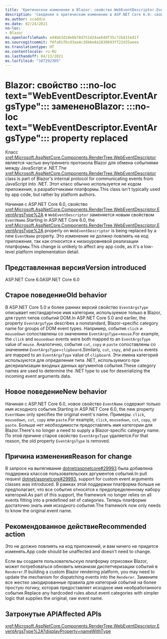 ```yaml
---
title: 'Критическое изменение в Blazor: свойство WebEventDescriptor.EventArgsType заменено'
description: 'Сведения о критическом изменении в ASP.NET Core 6.0: свойство WebEventDescriptor.EventArgsType заменено свойством EventName.'
ms.author: scaddie
ms.date: 02/24/2021
no-loc:
- Blazor
ms.openlocfilehash: ed4bb3d19e6b78d751d24ae640f35c72bd15ed1f
ms.sourcegitcommit: fdfa01f6cd3aa4c36b6e8a1830693ff22d35aeea
ms.translationtype: HT
ms.contentlocale: ru-RU
ms.lasthandoff: 04/13/2021
ms.locfileid: "107292305"
---
```

# <a name="blazor-no-loc-textwebeventdescriptoreventargstype-property-replaced"></a><span data-ttu-id="02176-103">Blazor: свойство :::no-loc text="WebEventDescriptor.EventArgsType"::: заменено</span><span class="sxs-lookup"><span data-stu-id="02176-103">Blazor: :::no-loc text="WebEventDescriptor.EventArgsType"::: property replaced</span></span>

<span data-ttu-id="02176-104">Класс <xref:Microsoft.AspNetCore.Components.RenderTree.WebEventDescriptor> является частью внутреннего протокола Blazor для обмена событиями между JavaScript и .NET.</span><span class="sxs-lookup"><span data-stu-id="02176-104">The <xref:Microsoft.AspNetCore.Components.RenderTree.WebEventDescriptor> class is part of Blazor's internal protocol for communicating events from JavaScript into .NET.</span></span> <span data-ttu-id="02176-105">Этот класс обычно используется не кодом приложения, а разработчиками платформы.</span><span class="sxs-lookup"><span data-stu-id="02176-105">This class isn't typically used by app code, but rather by platform authors.</span></span>

<span data-ttu-id="02176-106">Начиная с ASP.NET Core 6.0, свойство <xref:Microsoft.AspNetCore.Components.RenderTree.WebEventDescriptor.EventArgsType%2A> в `WebEventDescriptor` заменяется новым свойством `EventName`.</span><span class="sxs-lookup"><span data-stu-id="02176-106">Starting in ASP.NET Core 6.0, the <xref:Microsoft.AspNetCore.Components.RenderTree.WebEventDescriptor.EventArgsType%2A> property on `WebEventDescriptor` is being replaced by a new `EventName` property.</span></span> <span data-ttu-id="02176-107">Это изменение не должно повлиять на код приложения, так как относится к низкоуровневой реализации платформы.</span><span class="sxs-lookup"><span data-stu-id="02176-107">This change is unlikely to affect any app code, as it's a low-level platform implementation detail.</span></span>

## <a name="version-introduced"></a><span data-ttu-id="02176-108">Представленная версия</span><span class="sxs-lookup"><span data-stu-id="02176-108">Version introduced</span></span>

<span data-ttu-id="02176-109">ASP.NET Core 6.0</span><span class="sxs-lookup"><span data-stu-id="02176-109">ASP.NET Core 6.0</span></span>

## <a name="old-behavior"></a><span data-ttu-id="02176-110">Старое поведение</span><span class="sxs-lookup"><span data-stu-id="02176-110">Old behavior</span></span>

<span data-ttu-id="02176-111">В ASP.NET Core 5.0 и более ранних версий свойство `EventArgsType` описывает нестандартное имя категории, используемое только в Blazor, для групп типов событий DOM.</span><span class="sxs-lookup"><span data-stu-id="02176-111">In ASP.NET Core 5.0 and earlier, the property `EventArgsType` describes a nonstandard, Blazor-specific category name for groups of DOM event types.</span></span> <span data-ttu-id="02176-112">Например, события `click` и `mousedown` сопоставлены со значением `EventArgsType`=`mouse`.</span><span class="sxs-lookup"><span data-stu-id="02176-112">For example, the `click` and `mousedown` events were both mapped to an `EventArgsType` value of `mouse`.</span></span> <span data-ttu-id="02176-113">Аналогично, события `cut`, `copy` и `paste` сопоставлены со значением `EventArgsType`=`clipboard`.</span><span class="sxs-lookup"><span data-stu-id="02176-113">Similarly, `cut`, `copy`, and `paste` events are mapped to an `EventArgsType` value of `clipboard`.</span></span> <span data-ttu-id="02176-114">Эти имена категорий используются для определения типа .NET, используемого при десериализации входных данных аргументов события.</span><span class="sxs-lookup"><span data-stu-id="02176-114">These category names are used to determine the .NET type to use for deserializing the incoming event arguments data.</span></span>

## <a name="new-behavior"></a><span data-ttu-id="02176-115">Новое поведение</span><span class="sxs-lookup"><span data-stu-id="02176-115">New behavior</span></span>

<span data-ttu-id="02176-116">Начиная с ASP.NET Core 6.0, новое свойство `EventName` содержит только имя исходного события.</span><span class="sxs-lookup"><span data-stu-id="02176-116">Starting in ASP.NET Core 6.0, the new property `EventName` only specifies the original event's name.</span></span> <span data-ttu-id="02176-117">Примеры: `click`, `mousedown`, `cut`, `copy` или `paste`.</span><span class="sxs-lookup"><span data-stu-id="02176-117">For example, `click`, `mousedown`, `cut`, `copy`, or `paste`.</span></span> <span data-ttu-id="02176-118">Больше нет необходимости предоставлять имя категории для Blazor.</span><span class="sxs-lookup"><span data-stu-id="02176-118">There's no longer a need to supply a Blazor-specific category name.</span></span> <span data-ttu-id="02176-119">По этой причине старое свойство `EventArgsType` удаляется.</span><span class="sxs-lookup"><span data-stu-id="02176-119">For that reason, the old property `EventArgsType` is removed.</span></span>

## <a name="reason-for-change"></a><span data-ttu-id="02176-120">Причина изменения</span><span class="sxs-lookup"><span data-stu-id="02176-120">Reason for change</span></span>

<span data-ttu-id="02176-121">В запросе на вытягивание [dotnet/aspnetcore#29993](https://github.com/dotnet/aspnetcore/pull/29993) была добавлена поддержка классов пользовательских аргументов событий.</span><span class="sxs-lookup"><span data-stu-id="02176-121">In pull request [dotnet/aspnetcore#29993](https://github.com/dotnet/aspnetcore/pull/29993), support for custom event arguments classes was introduced.</span></span> <span data-ttu-id="02176-122">В рамках этой поддержки платформа больше не предполагает, что все события относятся к предопределенному набору категорий.</span><span class="sxs-lookup"><span data-stu-id="02176-122">As part of this support, the framework no longer relies on all events fitting into a predefined set of categories.</span></span> <span data-ttu-id="02176-123">Теперь платформе достаточно знать имя исходного события.</span><span class="sxs-lookup"><span data-stu-id="02176-123">The framework now only needs to know the original event name.</span></span>

## <a name="recommended-action"></a><span data-ttu-id="02176-124">Рекомендованное действие</span><span class="sxs-lookup"><span data-stu-id="02176-124">Recommended action</span></span>

<span data-ttu-id="02176-125">Это не должно повлиять на код приложений, и вам ничего не придется изменять.</span><span class="sxs-lookup"><span data-stu-id="02176-125">App code should be unaffected and doesn't need to change.</span></span>

<span data-ttu-id="02176-126">Если вы создаете пользовательскую платформу отрисовки Blazor, может потребоваться обновить механизм диспетчеризации событий в `Renderer`.</span><span class="sxs-lookup"><span data-stu-id="02176-126">If building a custom Blazor rendering platform, you may need to update the mechanism for dispatching events into the `Renderer`.</span></span> <span data-ttu-id="02176-127">Замените все жестко закодированные правила для категорий событий на более простую логику, которая предоставляет исходное имя необработанного события.</span><span class="sxs-lookup"><span data-stu-id="02176-127">Replace any hardcoded rules about event categories with simpler logic that supplies the original, raw event name.</span></span>

## <a name="affected-apis"></a><span data-ttu-id="02176-128">Затронутые API</span><span class="sxs-lookup"><span data-stu-id="02176-128">Affected APIs</span></span>

<xref:Microsoft.AspNetCore.Components.RenderTree.WebEventDescriptor.EventArgsType%2A?displayProperty=nameWithType>

<!--

## Category

ASP.NET Core

## Affected APIs

`P:Microsoft.AspNetCore.Components.RenderTree.WebEventDescriptor.EventArgsType`

-->
